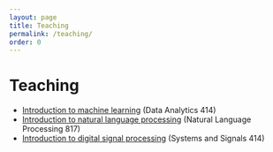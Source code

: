```yaml
---
layout: page
title: Teaching
permalink: /teaching/
order: 0
---
```


# Teaching

- [Introduction to machine learning](https://www.kamperh.com/data414/) (Data Analytics 414)
- [Introduction to natural language processing](https://www.kamperh.com/nlp817/) (Natural Language Processing 817)
- [Introduction to digital signal processing](https://www.kamperh.com/ss414/) (Systems and Signals 414)
